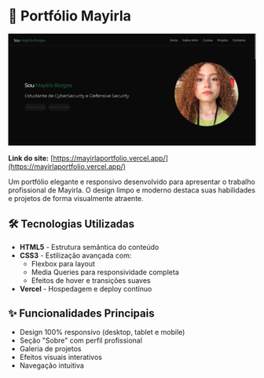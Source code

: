 # 🌟 Portfólio Mayirla 
![Mayirla-portfolio](HomePage.png)

**Link do site:** [https://mayirlaportfolio.vercel.app/](https://mayirlaportfolio.vercel.app/)

Um portfólio elegante e responsivo desenvolvido para apresentar o trabalho profissional de Mayirla. O design limpo e moderno destaca suas habilidades e projetos de forma visualmente atraente.

## 🛠 Tecnologias Utilizadas
- **HTML5** - Estrutura semântica do conteúdo
- **CSS3** - Estilização avançada com:
  - Flexbox para layout
  - Media Queries para responsividade completa
  - Efeitos de hover e transições suaves
- **Vercel** - Hospedagem e deploy contínuo

## ✨ Funcionalidades Principais
- Design 100% responsivo (desktop, tablet e mobile)
- Seção "Sobre" com perfil profissional
- Galeria de projetos
- Efeitos visuais interativos
- Navegação intuitiva
